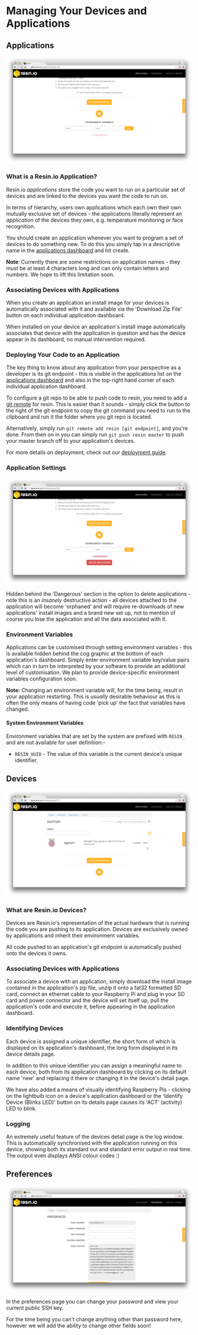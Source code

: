 # Managing Your Devices and Applications

## Applications

![Empty Devices Screen Settings](/img/screenshots/devices_empty_settings.png)

### What is a Resin.io Application?

Resin.io *applications* store the code you want to run on a particular set of devices and are linked to the devices you want the code to run on.

In terms of hierarchy, users own applications which each own their own mutually exclusive set of devices - the applications literally represent an *application* of the devices they own, e.g. temperature monitoring or face recognition.

You should create an application whenever you want to program a set of devices to do something new. To do this you simply tap in a descriptive name in the [applications dashboard](http://alpha.resin.io/dashboard/apps) and hit create.

__Note__: Currently there are some restrictions on application names - they must be at least 4 characters long and can only contain letters and numbers. We hope to lift this limitation soon.

### Associating Devices with Applications

When you create an application an install image for your devices is automatically associated with it and available via the 'Download Zip File' button on each individual application dashboard.

When installed on your device an application's install image automatically associates that device with the application in question and has the device appear in its dashboard, no manual intervention required.

### Deploying Your Code to an Application

The key thing to know about any application from your perspective as a developer is its git endpoint - this is visible in the applications list on the [applications dashboard](http://alpha.resin.io/dashboard/apps) and also in the top-right hand corner of each individual application dashboard.

To configure a git repo to be able to push code to resin, you need to add a [git remote](http://gitref.org/remotes/) for resin. This is easier than it sounds - simply click the button to the right of the git endpoint to copy the git command you need to run to the clipboard and run it the folder where you git repo is located.

Alternatively, simply run `git remote add resin [git endpoint]`, and you're done. From then on in you can simply run `git push resin master` to push your master branch off to your application's devices.

For more details on deployment, check out our [deployment guide](http://docs.resin.io/#!/pages/deployment.md).

### Application Settings

![Empty Devices Dangerous Settings](/img/screenshots/devices_empty_settings_dangerous.png)

Hidden behind the 'Dangerous' section is the option to delete applications - note this is an *insanely* destructive action - all devices attached to the application will become 'orphaned' and will require re-downloads of new applications' install images and a brand new set up, not to mention of course you lose the application and all the data associated with it.

### Environment Variables

Applications can be customised through setting environment variables - this is available hidden behind the cog graphic at the bottom of each application's dashboard. Simply enter environment variable key/value pairs which can in turn be interpreted by your software to provide an additional level of customisation. We plan to provide device-specific environment variables configuration soon.

__Note:__ Changing an environment variable will, for the time being, result in your application restarting. This is *usually* desirable behaviour as this is often the only means of having code 'pick up' the fact that variables have changed.

#### System Environment Variables

Environment variables that are set by the system are prefixed with `RESIN_` and are not available for user definition:-

* `RESIN_UUID` - The value of this variable is the current device's unique identifier.

## Devices

![Populated Devices](/img/screenshots/devices_populated.png)

### What are Resin.io Devices?

Devices are Resin.io's representation of the actual hardware that is running the code you are pushing to its application. Devices are exclusively owned by applications and inherit their environment variables.

All code pushed to an application's git endpoint is automatically pushed onto
the devices it owns.

### Associating Devices with Applications

To associate a device with an application, simply download the install image contained in the application's zip file, unzip it onto a fat32 formatted SD card, connect an ethernet cable to your Raspberry Pi and plug in your SD card and power connector and the device will set itself up, pull the application's code and execute it, before appearing in the application dashboard.

### Identifying Devices

Each device is assigned a unique identifier, the short form of which is displayed on its application's dashboard, the long form displayed in its device details page.

In addition to this unique identifier you can assign a meaningful name to each device, both from its application dashboard by clicking on its default name 'new' and replacing it there or changing it in the device's detail page.

We have also added a means of visually identifying Raspberry Pis - clicking on the lightbulb icon on a device's application dashboard or the 'Identify Device (Blinks LED)' button on its details page causes its 'ACT' (activity) LED to blink.

### Logging

An extremely useful feature of the devices detail page is the log window. This is automatically synchronised with the application running on this device, showing both its standard out and standard error output in real time. The output even displays ANSI colour codes :)

## Preferences

![Preferences Top](/img/screenshots/prefs_top.png)

In the preferences page you can change your password and view your current
public SSH key.

For the time being you can't change anything other than password here, however
we will add the ability to change other fields soon!
